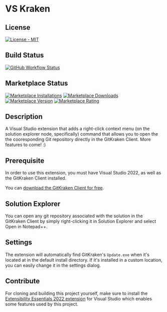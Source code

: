 # VS Kraken

## License

[![License - MIT](https://img.shields.io/github/license/CalvinAllen/VSKraken?style=for-the-badge)](https://img.shields.io/github/license/CalvinAllen/VSKraken?style=for-the-badge)

## Build Status

[![GitHub Workflow Status](https://img.shields.io/github/workflow/status/CalvinAllen/VSKraken/Build%20and%20Deploy?logo=github&style=for-the-badge)](https://img.shields.io/github/workflow/status/CalvinAllen/VSKraken/Build%20and%20Deploy?logo=github&style=for-the-badge)

## Marketplace Status

[![Marketplace Installations](https://img.shields.io/visual-studio-marketplace/i/coding-with-calvin.VSKraken?style=for-the-badge)](https://img.shields.io/visual-studio-marketplace/i/coding-with-calvin.VSKraken?style=for-the-badge) [![Marketplace Downloads](https://img.shields.io/visual-studio-marketplace/d/coding-with-calvin.VSKraken?style=for-the-badge)](https://img.shields.io/visual-studio-marketplace/d/coding-with-calvin.VSKraken?style=for-the-badge)
[![Marketplace Version](https://img.shields.io/visual-studio-marketplace/v/coding-with-calvin.VSKraken?style=for-the-badge)](https://img.shields.io/visual-studio-marketplace/v/coding-with-calvin.VSKraken?style=for-the-badge) [![Marketplace Rating](https://img.shields.io/visual-studio-marketplace/r/coding-with-calvin.VSKraken?style=for-the-badge)](https://img.shields.io/visual-studio-marketplace/r/coding-with-calvin.VSKraken?style=for-the-badge)

## Description

A Visual Studio extension that adds a right-click context menu (on the solution explorer node, specifically) command that allows you to open the the cooresponding Git repository directly in the GitKraken Client.  More features to come! :)

## Prerequisite

In order to use this extension, you must have Visual Studio 2022, as well as the GitKraken Client installed.

You can [download the GitKraken Client for free](https://www.gitkraken.com).

## Solution Explorer

You can open any git repository associated with the solution in the GitKraken Client by simply right-clicking it in Solution Explorer and select Open in Notepad++.

## Settings

The extension will automatically find GitKraken's `Update.exe` when it's located at in the default install directory. If it's installed in a custom location, you can easily change it in the settings dialog.

## Contribute

For cloning and building this project yourself, make sure to install the [Extensibility Essentials 2022 extension](https://marketplace.visualstudio.com/items?itemName=MadsKristensen.ExtensibilityEssentials2022) for Visual Studio which enables some features used by this project.

